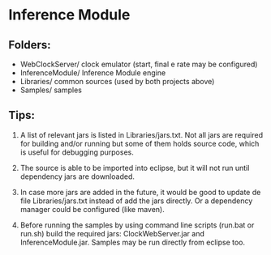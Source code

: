 
Inference Module
================


Folders:
--------


- WebClockServer/		clock emulator (start, final e rate may be configured)
- InferenceModule/	Inference Module engine
- Libraries/		common sources (used by both projects above)
- Samples/		samples


Tips:
-----

1) A list of relevant jars is listed in Libraries/jars.txt. Not all jars are required
   for building and/or running but some of them holds source code, which is useful for
   debugging purposes.

2) The source is able to be imported into eclipse, but it will not run until dependency
   jars are downloaded.

3) In case more jars are added in the future, it would be good to update de file
   Libraries/jars.txt instead of add the jars directly. Or a dependency manager could
   be configured (like maven).

4) Before running the samples by using command line scripts (run.bat or run.sh) build
   the required jars: ClockWebServer.jar and InferenceModule.jar. Samples may be run
   directly from eclipse too.
